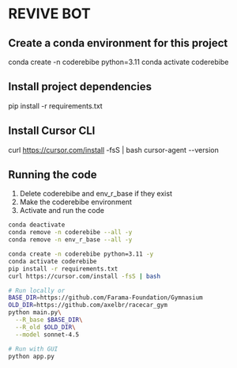 # REVIVE BOT

## Create a conda environment for this project
conda create -n coderebibe python=3.11
conda activate coderebibe

## Install project dependencies
pip install -r requirements.txt

## Install Cursor CLI
curl https://cursor.com/install -fsS | bash
cursor-agent --version


## Running the code
1. Delete coderebibe and env_r_base if they exist
2. Make the coderebibe environment
3. Activate and run the code
```bash
conda deactivate
conda remove -n coderebibe --all -y
conda remove -n env_r_base --all -y

conda create -n coderebibe python=3.11 -y
conda activate coderebibe
pip install -r requirements.txt
curl https://cursor.com/install -fsS | bash

# Run locally or
BASE_DIR=https://github.com/Farama-Foundation/Gymnasium
OLD_DIR=https://github.com/axelbr/racecar_gym
python main.py\
  --R_base $BASE_DIR\
  --R_old $OLD_DIR\
  --model sonnet-4.5

# Run with GUI
python app.py
